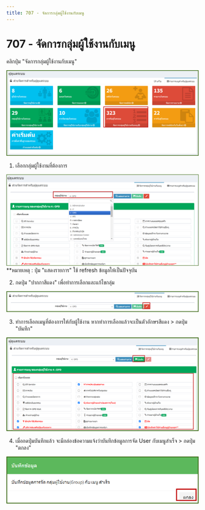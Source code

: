 ```yaml
---
title: 707 - จัดการกลุ่มผู้ใช้งานกับเมนู
---
```


# 707 - จัดการกลุ่มผู้ใช้งานกับเมนู

คลิกปุ่ม "จัดการกลุ่มผู้ใช้งานกับเมนู"

![Logo](./img/image707-1.png)

1. เลือกกลุ่มผู้ใช้งานที่ต้องการ

![Logo](./img/image707-2.png)
**หมายเหตุ : ปุ่ม "แสดงรายการ" ใช้ refresh ข้อมูลให้เป็นปัจจุบัน

2. กดปุ่ม "ปากกาสีแดง" เพื่อทำการเลือกและแก้ไขกลุ่ม

![Logo](./img/image707-3.png) 

3. ทำการเลือกเมนูที่ต้องการให้กับผู้ใช้งาน หากทำการเลือกแล้วจะเป็นตัวอักษรสีแดง > กดปุ่ม "บันทึก"
   
![Logo](./img/image707-4.png)

4. เมื่อกดปุ่มบันทึกแล้ว จะมีกล่องข้อความแจ้งว่าบันทึกข้อมูลการจัด User กับเมนูสำเร็จ > กดปุ่ม "ตกลง"

![Logo](./img/image707-5.png)